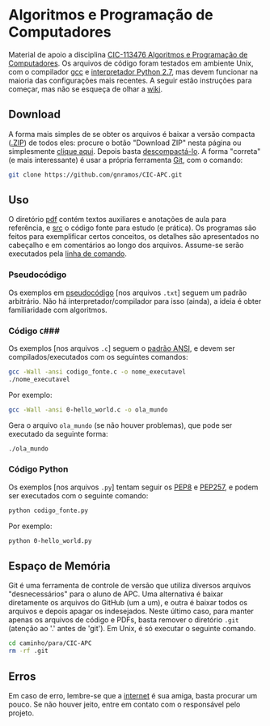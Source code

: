 Algoritmos e Programação de Computadores
========================================

Material de apoio a disciplina [CIC-113476 Algoritmos e Programação de Computadores](http://aprender.ead.unb.br/course/view.php?id=2482). Os arquivos de código foram testados em ambiente Unix, com o compilador [gcc][gcc] e [interpretador Python 2.7][python], mas devem funcionar na maioria das configurações mais recentes. A seguir estão instruções para começar, mas não se esqueça de olhar a [wiki](https://github.com/gnramos/CIC-APC/wiki).


Download
--------

A forma mais simples de se obter os arquivos é baixar a versão compacta ([.ZIP][zip]) de todos eles: procure o botão "Download ZIP" nesta página ou simplesmente [clique aqui][download]. Depois basta [descompactá-lo][unzip]. A forma "correta" (e mais interessante) é usar a própria ferramenta [Git][git], com o comando:

```bash
git clone https://github.com/gnramos/CIC-APC.git
```


Uso
---

O diretório [pdf](pdf) contém textos auxiliares e anotações de aula para referência, e [src](src) o código fonte para estudo (e prática). Os programas são feitos para exemplificar certos conceitos, os detalhes são apresentados no cabeçalho e em comentários ao longo dos arquivos. Assume-se serão executados pela [linha de comando][cli].

### Pseudocódigo ###

Os exemplos em [pseudocódigo][pseudo] [nos arquivos ```.txt```] seguem um padrão arbitrário. Não há interpretador/compilador para isso (ainda), a ideia é obter familiaridade com algoritmos.

### Código ```C```###

Os exemplos [nos arquivos ```.c```] seguem o [padrão ANSI][ansi], e devem ser compilados/executados com os seguintes comandos:

```bash
gcc -Wall -ansi codigo_fonte.c -o nome_executavel
./nome_executavel
```

Por exemplo:

```bash
gcc -Wall -ansi 0-hello_world.c -o ola_mundo
```

Gera o arquivo ```ola_mundo``` (se não houver problemas), que pode ser executado da seguinte forma:

```bash
./ola_mundo
```

### Código Python ###

Os exemplos [nos arquivos ```.py```] tentam seguir os [PEP8][pep8] e [PEP257][pep257], e podem ser executados com o seguinte comando:

```bash
python codigo_fonte.py
```

Por exemplo:

```bash
python 0-hello_world.py
```

Espaço de Memória
-----------------

Git é uma ferramenta de controle de versão que utiliza diversos arquivos "desnecessários" para o aluno de APC. Uma alternativa é baixar diretamente os arquivos do GitHub (um a um), e outra é baixar todos os arquivos e depois apagar os indesejados. Neste último caso, para manter apenas os arquivos de código e PDFs, basta remover o diretório ```.git``` (atenção ao '.' antes de 'git'). Em Unix, é só executar o seguinte comando.

```bash
cd caminho/para/CIC-APC
rm -rf .git
```

Erros
-----

Em caso de erro, lembre-se que a [internet][google] é sua amiga, basta procurar um pouco. Se não houver jeito, entre em contato com o responsável pelo projeto.

[ansi]: https://pt.wikipedia.org/wiki/Biblioteca_padrão_do_C#Padr.C3.A3o_ANSI
[cli]: http://www.ibm.com/developerworks/br/linux/library/l-lpic1-v3-103-1/
[download]: https://github.com/gnramos/CIC-APC/archive/master.zip
[gcc]: http://gcc.gnu.org/
[git]: http://git-scm.com/book/pt-br/v1
[google]: http://www.google.com.br
[pep8]: http://wiki.python.org.br/GuiaDeEstilo
[pep257]: https://www.python.org/dev/peps/pep-0257/
[pseudo]: https://pt.wikipedia.org/wiki/Pseudoc%C3%B3digo
[python]: http://wiki.python.org.br/InicieSe
[unzip]: https://www.google.com.br/search?q=descompactar+arquivo+zip
[zip]: https://pt.wikipedia.org/wiki/ZIP